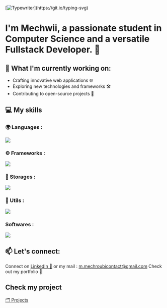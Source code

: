 [![Typewriter](https://readme-typing-svg.herokuapp.com?font=Orbitron&size=30&duration=4000&color=4440FF&pause=500&center=true&random=false&width=1200&lines=👋+Hey+there!+Welcome+to+my+Github+profile!)](https://git.io/typing-svg)

# I'm Mechwii, a passionate student in Computer Science and a versatile Fullstack Developer. 🚀

## 🔭 What I'm currently working on:

- Crafting innovative web applications 🌐
- Exploring new technologies and frameworks 🛠️
- Contributing to open-source projects 🌱

## 💻 My skills 

### 🌍 Languages : 
  ![](https://skillicons.dev/icons?i=java,c,cpp,py,html,css,js,kotlin,swift)

### ⚙ Frameworks :  
  ![](https://skillicons.dev/icons?i=vue,nodejs,react,nextjs,spring,qt)

### 💾 Storages : 
  ![](https://skillicons.dev/icons?i=postgres,mysql,mongodb)

### 🔧 Utils :
  ![](https://skillicons.dev/icons?i=linux,windows,github,docker)
### Softwares : 
  ![](https://skillicons.dev/icons?i=ps,pr,figma)


<!---
📚 Learning and Growing:
Currently diving into Machine Learning 🤖
Enhancing my knowledge of cloud computing ☁️
--->

## 📫 Let's connect:

Connect on [LinkedIn 💼](https://www.linkedin.com/in/m-hammed-mechroubi-a3134a275/) or my mail : m.mechroubicontact@gmail.com
Check out my portfolio 🌟

## Check my project

[🗂️ Projects](https://github.com/mhammeDev?tab=repositories)

<!---
mhammeDev/mhammeDev is a ✨ special ✨ repository because its `README.md` (this file) appears on your GitHub profile.
You can click the Preview link to take a look at your changes.
--->
